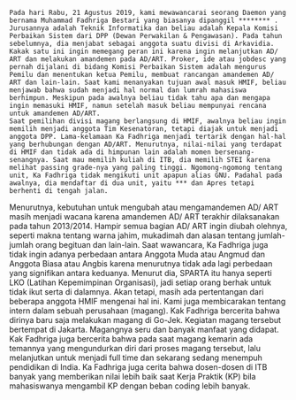     Pada hari Rabu, 21 Agustus 2019, kami mewawancarai seorang Daemon yang bernama Muhammad Fadhriga Bestari yang biasanya dipanggil ******** . Jurusannya adalah Teknik Informatika dan beliau adalah Kepala Komisi Perbaikan Sistem dari DPP (Dewan Perwakilan & Pengawasan). Pada tahun sebelumnya, dia menjabat sebagai anggota suatu divisi di Arkavidia.
    Kakak satu ini ingin memegang peran ini karena ingin melanjutkan AD/ ART dan melakukan amandemen pada AD/ART. Proker, ide atau jobdesc yang pernah dijalani di bidang Komisi Perbaikan Sistem adalah mengurus Pemilu dan menentukan ketua Pemilu, membuat rancangan amandemen AD/ ART dan lain-lain. Saat kami menanyakan tujuan awal masuk HMIF, beliau menjawab bahwa sudah menjadi hal normal dan lumrah mahasiswa berhimpun. Meskipun pada awalnya beliau tidak tahu apa dan mengapa ingin memasuki HMIF, namun setelah masuk beliau mempunyai rencana untuk amandemen AD/ART.
    Saat pemilihan divisi magang berlangsung di HMIF, awalnya beliau ingin memilih menjadi anggota Tim Kesenatoran, tetapi diajak untuk menjadi anggota DPP. Lama-kelamaan Ka Fadhriga menjadi tertarik dengan hal-hal yang berhubungan dengan AD/ART. Menurutnya, nilai-nilai yang terdapat di HMIF dan tidak ada di himpunan lain adalah momen bersenang-senangnya. Saat mau memilih kuliah di ITB, dia memilih STEI karena melihat passing grade-nya yang paling tinggi. Ngomong-ngomong tentang unit, Ka Fadhriga tidak mengikuti unit apapun alias GNU. Padahal pada awalnya, dia mendaftar di dua unit, yaitu *** dan Apres tetapi berhenti di tengah jalan.
Menurutnya, kebutuhan untuk mengubah atau mengamandemen AD/ ART masih menjadi wacana karena amandemen AD/ ART terakhir dilaksanakan pada tahun 2013/2014. Hampir semua bagian AD/ ART ingin diubah olehnya, seperti makna tentang warna jahim, mukadimah dan alasan tentang jumlah-jumlah orang begituan dan lain-lain. Saat wawancara, Ka Fadhriga juga tidak ingin adanya perbedaan antara Anggota Muda atau Angmud dan Anggota Biasa atau Angbis karena menurutnya tidak ada lagi perbedaan yang signifikan antara keduanya. Menurut dia, SPARTA itu hanya seperti LKO (Latihan Kepemimpinan Organisasi), jadi setiap orang berhak untuk tidak ikut serta di dalamnya. Akan tetapi, masih ada pertentangan dari beberapa anggota HMIF mengenai hal ini.
Kami juga membicarakan tentang intern dalam sebuah perusahaan (magang). Kak Fadhriga bercerita bahwa dirinya baru saja melakukan magang di Go-Jek.  Kegiatan magang tersebut bertempat di Jakarta. Magangnya seru dan banyak manfaat yang didapat. Kak Fadhriga juga bercerita bahwa pada saat magang kemarin ada temannya yang mengundurkan diri dari proses magang tersebut, lalu melanjutkan untuk menjadi full time dan sekarang sedang menempuh pendidikan di India. Ka Fadhriga juga cerita bahwa dosen-dosen di ITB banyak yang memberikan nilai lebih baik saat Kerja Praktik (KP) bila mahasiswanya mengambil KP dengan beban coding lebih banyak.
